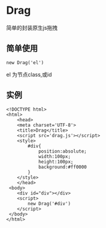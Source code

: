 # Drag
简单的封装原生js拖拽
## 简单使用
    new Drag('el')

el 为节点class,或id
## 实例
    <!DOCTYPE html>
    <html>
        <head>
        <meta charset='UTF-8'>
        <title>Drag</title>
        <script src='drag.js'></script>
        <style>
            #div{
                position:absolute;
                width:100px;
                height:100px;
                background:#ff0000
            }
        </style>
        </head>
     <body>
        <div id="div"></div>
        <script>
            new Drag('#div')
        </script>
     </body>
    </html>
